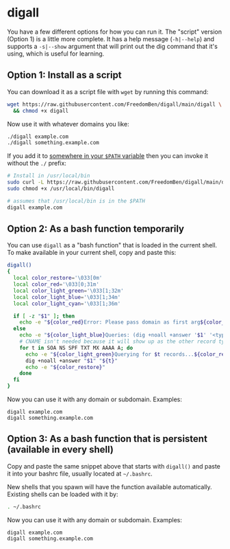 # digall

You have a few different options for how you can run it.  The "script" version
(Option 1) is a little more complete.  It has a help message (`-h|--help`) and
supports a `-s|--show` argument that will print out the dig command that it's
using, which is useful for learning.

## Option 1:  Install as a script

You can download it as a script file with `wget` by running this command:

```bash
wget https://raw.githubusercontent.com/FreedomBen/digall/main/digall \
  && chmod +x digall
```

Now use it with whatever domains you like:

```bash
./digall example.com
./digall something.example.com
```

If you add it to [somewhere in your `$PATH` variable](https://opensource.com/article/17/6/set-path-linux) then you can invoke it without the `./` prefix:

```bash
# Install in /usr/local/bin
sudo curl -L https://raw.githubusercontent.com/FreedomBen/digall/main/digall -o "/usr/local/bin/digall"
sudo chmod +x /usr/local/bin/digall

# assumes that /usr/local/bin is in the $PATH
digall example.com
```

## Option 2:  As a bash function temporarily

You can use `digall` as a "bash function" that is loaded in the current shell.  To make available in your current shell, copy and paste this:

```bash
digall()
{
  local color_restore='\033[0m'
  local color_red='\033[0;31m'
  local color_light_green='\033[1;32m'
  local color_light_blue='\033[1;34m'
  local color_light_cyan='\033[1;36m'

  if [ -z "$1" ]; then
    echo -e "${color_red}Error: Please pass domain as first arg${color_restore}"
  else
    echo -e "${color_light_blue}Queries: (dig +noall +answer '$1' '<type>')...${color_light_cyan}\n"
    # CNAME isn't needed because it will show up as the other record types
    for t in SOA NS SPF TXT MX AAAA A; do
      echo -e "${color_light_green}Querying for $t records...${color_restore}${color_light_cyan}"
      dig +noall +answer "$1" "${t}"
      echo -e "${color_restore}"
    done
  fi
}
```

Now you can use it with any domain or subdomain.  Examples:

```
digall example.com
digall something.example.com
```

## Option 3:  As a bash function that is persistent (available in every shell)

Copy and paste the same snippet above that starts with `digall()` and paste it into your bashrc file, usually located at `~/.bashrc`.

New shells that you spawn will have the function available automatically.  Existing shells can be loaded with it by:

```bash
. ~/.bashrc
```

Now you can use it with any domain or subdomain.  Examples:

```
digall example.com
digall something.example.com
```
